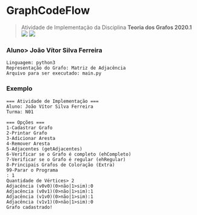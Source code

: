 # GraphCodeFlow
> Atividade de Implementação da Disciplina **Teoria dos Grafos 2020.1**
<br />![](https://badgen.net/github/last-commit/jjoaovitor7-unit/GraphCodeFlow)
![](https://badgen.net/github/license/jjoaovitor7-unit/GraphCodeFlow)
### Aluno> João Vítor Silva Ferreira

```
Linguagem: python3
Representação do Grafo: Matriz de Adjacência
Arquivo para ser executado: main.py
```

### Exemplo
```python3
=== Atividade de Implementação ===
Aluno: João Vítor Silva Ferreira
Turma: N01

=== Opções ===
1-Cadastrar Grafo
2-Printar Grafo
3-Adicionar Aresta
4-Remover Aresta
5-Adjacentes (getAdjacentes)
6-Verificar se o Grafo é completo (ehCompleto)
7-Verificar se o Grafo é regular (ehRegular)
8-Principais Grafos de Coloração (Extra)
99-Parar o Programa
: 1
Quantidade de Vértices> 2
Adjacência (v0v0)(0>não|1>sim):0
Adjacência (v0v1)(0>não|1>sim):1
Adjacência (v1v0)(0>não|1>sim):1
Adjacência (v1v1)(0>não|1>sim):0
Grafo cadastrado!
```
